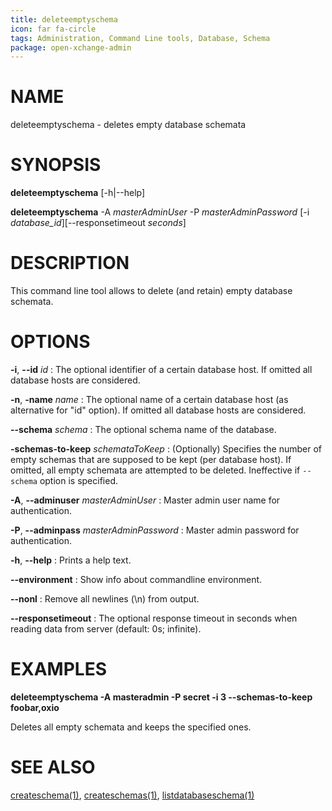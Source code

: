 ```yaml
---
title: deleteemptyschema
icon: far fa-circle
tags: Administration, Command Line tools, Database, Schema
package: open-xchange-admin
---
```


# NAME

deleteemptyschema - deletes empty database schemata

# SYNOPSIS

**deleteemptyschema** [-h|--help]

**deleteemptyschema** -A *masterAdminUser* -P *masterAdminPassword* [-i *database_id*][--responsetimeout *seconds*]

# DESCRIPTION

This command line tool allows to delete (and retain) empty database schemata.

# OPTIONS

**-i**, **--id** *id*
: The optional identifier of a certain database host. If omitted all database hosts are considered.

**-n**, **-name** *name*
: The optional name of a certain database host (as alternative for "id" option). If omitted all database hosts are considered.

**--schema** *schema*
: The optional schema name of the database.

**-schemas-to-keep** *schemataToKeep*
: (Optionally) Specifies the number of empty schemas that are supposed to be kept (per database host). If omitted, all empty schemata are attempted to be deleted. Ineffective if `--schema` option is specified.

**-A**, **--adminuser** *masterAdminUser*
: Master admin user name for authentication.

**-P**, **--adminpass** *masterAdminPassword*
: Master admin password for authentication.

**-h**, **--help**
: Prints a help text.

**--environment**
: Show info about commandline environment.

**--nonl**
: Remove all newlines (\\n) from output.

**--responsetimeout**
: The optional response timeout in seconds when reading data from server (default: 0s; infinite).

# EXAMPLES

**deleteemptyschema -A masteradmin -P secret -i 3 --schemas-to-keep foobar,oxio**

Deletes all empty schemata and keeps the specified ones.

# SEE ALSO

[createschema(1)](createschema.html), [createschemas(1)](createschema.html), [listdatabaseschema(1)](listdatabaseschema.html)
